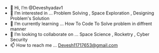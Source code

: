 - 👋 Hi, I’m @Deveshyadav1
- 👀 I’m interested in ... Problem Solving , Space Exploration , Designing Problem's Solution 
- 🌱 I’m currently learning ... How To Code To Solve problem in diffrent manner 
- 💞️ I’m looking to collaborate on ... Space Science , Rocketry , Cyber Security  
- 📫 How to reach me ... Devesh11717653@gmail.com 

<!---
Deveshyadav1/Deveshyadav1 is a ✨ special ✨ repository because its `README.md` (this file) appears on your GitHub profile.
You can click the Preview link to take a look at your changes.
--->
